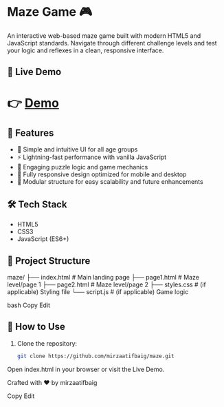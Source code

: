 # Maze Game 🎮

An interactive web-based maze game built with modern HTML5 and JavaScript standards. Navigate through different challenge levels and test your logic and reflexes in a clean, responsive interface.

## 🚀 Live Demo

# 👉  [Demo](https://mirzaatifbaig.github.io/maze/index.html)

## 🧩 Features

- 🎯 Simple and intuitive UI for all age groups
- ⚡ Lightning-fast performance with vanilla JavaScript
- 🧠 Engaging puzzle logic and game mechanics
- 📱 Fully responsive design optimized for mobile and desktop
- 🧪 Modular structure for easy scalability and future enhancements

## 🛠 Tech Stack

- HTML5
- CSS3
- JavaScript (ES6+)

## 📂 Project Structure

maze/
├── index.html # Main landing page
├── page1.html # Maze level/page 1
├── page2.html # Maze level/page 2
├── styles.css # (if applicable) Styling file
└── script.js # (if applicable) Game logic

bash
Copy
Edit

## 🎉 How to Use

1. Clone the repository:
   ```bash
   git clone https://github.com/mirzaatifbaig/maze.git
Open index.html in your browser or visit the Live Demo.

Crafted with ❤️ by mirzaatifbaig

Copy
Edit
